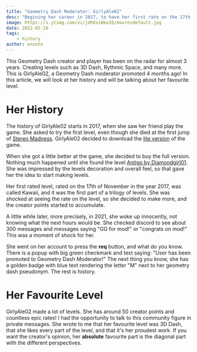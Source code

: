```yaml
---
title: "Geometry Dash Moderator: GirlyAle02"
desc: "Begining her career in 2017, to have her first rate on the 17th of November in the year 2017. It's GirlyAle02!"
image: https://i.ytimg.com/vi/jdhKxiWkoIQ/maxresdefault.jpg
date: 2022-02-10
tags:
    - history
author: enzote
---
```


This Geometry Dash creator and player has been on the radar for almost 3 years. Creating levels such as 3D Dash, Rythmic Space, and many more. This is GirlyAle02, a Geometry Dash moderator promoted 4 months ago! In this article, we will look at her history and will be talking about her favourite level.

# Her History

The history of GirlyAle02 starts in 2017, when she saw her friend play the game. She asked to try the first level, even though she died at the first jump of [Stereo Madness](https://www.youtube.com/watch?v=HW41UNolUec). GirlyAle02 decided to download the [lite version](https://apps.apple.com/us/app/geometry-dash-lite/id698255242) of the game.

When she got a little better at the game, she decided to buy the full version. Nothing much happened until she found the level [Antigo by Diamondgirl01](https://gdbrowser.com/35795923). She was impressed by the levels decoration and overall feel, so that gave her the idea to start making levels.

Her first rated level, rated on the 17th of November in the year 2017, was called Kawaii, and it was the first part of a trilogy of levels. She was shocked at seeing the rate on the level, so she decided to make more, and the creator points started to accumulate.

A little while later, more precisely, in 2021, she woke up innocently, not knowing what the next hours would be. She checked discord to see about 300 messages and messages saying "GG for mod!" or "congrats on mod!" This was a moment of shock for her.

She went on her account to press the **req** button, and what do you know. There is a popup with big green checkmark and text saying: "User has been promoted to Geometry Dash Moderator!" The next thing you know, she has a golden badge with blue text rendering the letter "M" next to her geometry dash pseudonym. The rest is history.

# Her Favourite Level

GirlyAle02 made a lot of levels. She has around 50 creator points and countless epic rates! I had the opportunity to talk to this community figure in private messages. She wrote to me that her favourite level was 3D Dash, that she likes every part of the level, and that it's her proudest work. If you want the creator's opinion, her **absolute** favourite part is the diagonal part with the different perspectives.